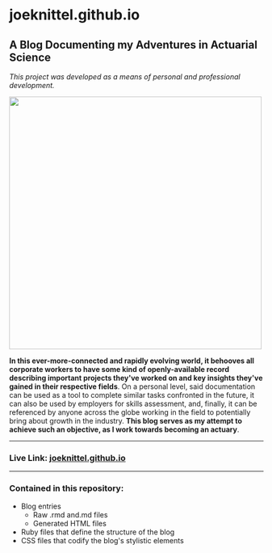# joeknittel.github.io

## A Blog Documenting my Adventures in Actuarial Science

*This project was developed as a means of personal and professional development.*

<img src = "https://joeknittel.github.io/images/soa.jpg" width = 500>

**In this ever-more-connected and rapidly evolving world, it behooves all corporate workers to have some kind of openly-available record describing important projects they've worked on and key insights they've gained in their respective fields**. On a personal level, said documentation can be used as a tool to complete similar tasks confronted in the future, it can also be used by employers for skills assessment, and, finally, it can be referenced by anyone across the globe working in the field to potentially bring about growth in the industry. **This blog serves as my attempt to achieve such an objective, as I work towards becoming an actuary**.

<hr>

### Live Link: <a href = "https://joeknittel.github.io/">joeknittel.github.io</a>

<hr>

### Contained in this repository:

- Blog entries 
  - Raw .rmd and.md files
  - Generated HTML files
- Ruby files that define the structure of the blog
- CSS files that codify the blog's stylistic elements
